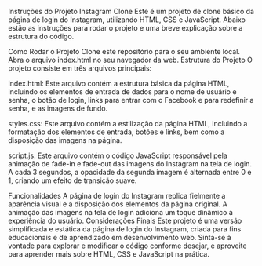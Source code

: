 Instruções do Projeto Instagram Clone
Este é um projeto de clone básico da página de login do Instagram, utilizando HTML, CSS e JavaScript. Abaixo estão as instruções para rodar o projeto e uma breve explicação sobre a estrutura do código.

Como Rodar o Projeto
Clone este repositório para o seu ambiente local.
Abra o arquivo index.html no seu navegador da web.
Estrutura do Projeto
O projeto consiste em três arquivos principais:

index.html: Este arquivo contém a estrutura básica da página HTML, incluindo os elementos de entrada de dados para o nome de usuário e senha, o botão de login, links para entrar com o Facebook e para redefinir a senha, e as imagens de fundo.

styles.css: Este arquivo contém a estilização da página HTML, incluindo a formatação dos elementos de entrada, botões e links, bem como a disposição das imagens na página.

script.js: Este arquivo contém o código JavaScript responsável pela animação de fade-in e fade-out das imagens do Instagram na tela de login. A cada 3 segundos, a opacidade da segunda imagem é alternada entre 0 e 1, criando um efeito de transição suave.

Funcionalidades
A página de login do Instagram replica fielmente a aparência visual e a disposição dos elementos da página original.
A animação das imagens na tela de login adiciona um toque dinâmico à experiência do usuário.
Considerações Finais
Este projeto é uma versão simplificada e estática da página de login do Instagram, criada para fins educacionais e de aprendizado em desenvolvimento web. Sinta-se à vontade para explorar e modificar o código conforme desejar, e aproveite para aprender mais sobre HTML, CSS e JavaScript na prática.